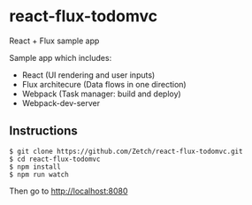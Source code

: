 # react-flux-todomvc
React + Flux sample app

Sample app which includes:
  * React (UI rendering and user inputs)
  * Flux architecure (Data flows in one direction)
  * Webpack (Task manager: build and deploy)
  * Webpack-dev-server

## Instructions
```
$ git clone https://github.com/Zetch/react-flux-todomvc.git
$ cd react-flux-todomvc
$ npm install
$ npm run watch
````
Then go to <http://localhost:8080>

